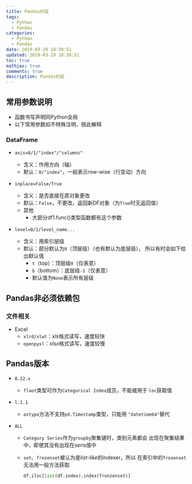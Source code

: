 ```yaml
---
title: Pandas约定
tags:
  - Python
  - Pandas
categories:
  - Python
  - Pandas
date: 2019-03-29 18:39:51
updated: 2019-03-29 18:39:51
toc: true
mathjax: true
comments: true
description: Pandas约定
---
```


##	常用参数说明

-	函数书写声明同Python全局
-	以下常用参数如不特殊注明，按此解释

###	DataFrame

-	`axis=0/1/"index"/"columns"`
	-	含义：作用方向（轴）
	-	默认：`0/"index"`，一般表示row-wise（行变动）方向

-	`inplace=False/True`
	-	含义：是否直接在原对象更改
	-	默认：`False`，不更改，返回新DF对象（为`True`时无返回值）
	-	其他
		-	大部分df1.func()类型函数都有这个参数

-	`level=0/1/level_name...`
	-	含义：用索引层级
	-	默认：部分默认为`0`（顶层级）（也有默认为底层级），
		所以有时会如下给出默认值
		-	`t`（top）：顶层级`0`（仅表意）
		-	`b`（bottom）：底层级`-1`（仅表意）
		-	默认值为`None`表示所有层级

##	Pandas非必须依赖包

###	文件相关

-	Excel
	-	`xlrd/xlwt`：*xls*格式读写，速度较快
	-	`openpyxl`：*xlsx*格式读写，速度较慢

##	Pandas版本

-	`0.22.x`
	-	`flaot`类型可作为`Categorical Index`成员，不能被用于
		`loc`获取值

-	`l.1.1`
	-	`astype`方法不支持`pd.Timestamp`类型，只能用
		`"datetime64"`替代

-	`ALL`
	-	`Category Series`作为`groupby`聚集键时，类别元素都会
		出现在聚集结果中，即使其没有出现在seris值中
	-	`set`、`frozenset`被认为是*list-like*的indexer，所以
		在索引中的`frozenset`无法用一般方法获取

		```python
		df.iloc[list(df.index).index(fronzenset)]
		```


